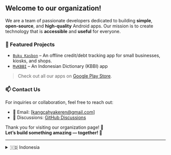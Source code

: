 ## Welcome to our organization! 

We are a team of passionate developers dedicated to building **simple**, **open-source**, and **high-quality** Android apps. Our mission is to create technology that is **accessible** and **useful** for everyone.

### 📂 Featured Projects
- [`Buku Kasbon`](https://play.google.com/store/apps/details?id=com.kang.cahya.apps.bukukasbon) – An offline credit/debt tracking app for small businesses, kiosks, and shops.
- [`MyKBBI`](https://play.google.com/store/apps/details?id=com.kang.cahya.apps.mykbbi) – An Indonesian Dictionary (KBBI) app

> Check out all our apps on [Google Play Store](https://play.google.com/store/apps/dev?id=8941046243892038548).

### 📫 Contact Us
For inquiries or collaboration, feel free to reach out:
- 📧 Email: [kangcahyakeren@gmail.com]
- 💬 Discussions: [GitHub Discussions](https://github.com/orgs/x-labs-myid/discussions)


Thank you for visiting our organization page! 🌈  
**Let’s build something amazing — together! 🙌**

---

<details>
  <summary>🇮🇩 Indonesia</summary>

  ## Selamat datang di organisasi kami!

  Kami adalah sekelompok pengembang yang berdedikasi untuk menciptakan aplikasi Android **sederhana**, **terbuka**, dan **berkualitas tinggi**.  
  Misi kami adalah membuat teknologi yang **mudah diakses** dan **bermanfaat** untuk semua orang.

  #### 📂 Proyek Unggulan
  - [Buku Kasbon](https://play.google.com/store/apps/details?id=com.kang.cahya.apps.bukukasbon) – Aplikasi pencatatan kasbon offline untuk UMKM, warung, atau toko kecil.
  - [MyKBBI](https://play.google.com/store/apps/details?id=com.kang.cahya.apps.mykbbi) – Aplikasi Kamus Besar Bahasa Indonesia

  > Lihat semua proyek kami di [Google Play Store](https://play.google.com/store/apps/dev?id=8941046243892038548).

  #### 📫 Hubungi Kami
  Untuk pertanyaan atau kerja sama, silakan hubungi melalui:
  - 📧 Email: [kangcahyakeren@gmail.com](mailto:kangcahyakeren@gmail.com)  
  - 💬 Diskusi: [GitHub Discussions](https://github.com/orgs/x-labs-myid/discussions)


  Terima kasih telah mampir ke halaman organisasi kami! 🌈  
  Mari kita ciptakan sesuatu yang luar biasa — bersama-sama 🙌

</details>




